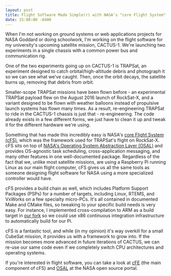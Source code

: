 ```yaml
---
layout: post
title: Flight Software Made Simple(r) with NASA's "core Flight System"
date: 15:00:00 -0400
---
```


When I'm not working on ground systems or web applications projects for NASA Goddard or doing schoolwork, I'm working on the flight software for my university's upcoming satellite mission, CACTUS-1. We're launching two experiments in a single chassis with a common power bus and communication rig.

One of the two experiments going up on CACTUS-1 is TRAPSat, an experiment designed to catch orbital/high-altitude debris and photograph it so we can see what we've caught. Then, once the orbit decays, the satellite burns up, removing that debris from orbit.

Smaller-scope TRAPSat missions have been flown before - an experimental TRAPSat payload flew on the August 2016 launch of RockSat-X, and a variant designed to be flown with weather balloons instead of propulsive launch systems has flown many times. As a result, re-engineering TRAPSat to ride in the CACTUS-1 chassis is just that - re-engineering. The code already exists in a few different forms, we just have to clean it up and tweak it for the different hardware we're using.

Something that has made this incredibly easy is NASA's [core Flight System (cFS)](https://cfs.gsfc.nasa.gov/), which was the framework used for TRAPSat's flight on RockSat-X. cFS sits on top of [NASA's Operating System Abstraction Layer (OSAL)](http://opensource.gsfc.nasa.gov/projects/osal/) and provides OS-agnostic task scheduling, cross-application messaging, and many other features in one well-documented package. Regardless of the fact that we, unlike most satellite missions, are using a Raspberry Pi running Linux as our main flight computer, cFS gives us all the same tools as someone designing flight software for NASA using a more specialized controller would have.

cFS provides a build chain as well, which includes Platform Support Packages (PSPs) for a number of targets, including Linux, RTEMS, and VxWorks on a few specialty micro-PCs. It's all contained in documented Make and CMake files, so tweaking to your specific build needs is very easy. For instance, I implemented cross-compilation to ARM as a build target in [our fork](https://github.com/cactus-mission/cFE) so we could use x86 continuous integration infrastructure to automatically build for our Pi.

cFS is a fantastic tool, and while (in my opinion) it's way overkill for a small CubeSat mission, it provides us with a framework to grow into. If the mission becomes more advanced in future iterations of CACTUS, we can re-use our same code even if we completely switch CPU architectures and operating systems.

If you're interested in flight software, you can take a look at [cFE](http://opensource.gsfc.nasa.gov/projects/cfe/index.php) (the main component of cFS) and [OSAL](http://opensource.gsfc.nasa.gov/projects/osal/index.php) at the NASA open source portal.